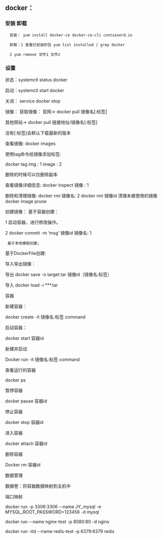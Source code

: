 ## docker：

### 安装 卸载
      安装： yum install docker-ce docker-ce-cli containerd.io

      卸载：1 查看已安装的包 yum list installed | grep docker

	  2 yum remove 文件1 文件2


### 设置
状态：systemctl status docker

启动：systemctl start docker

关闭： service docker stop

镜像：
获取镜像：
官网-> docker pull 镜像名[:标签]

其他网站-> docker pull 链接地址/镜像名[:标签]

没有[:标签]会默认下载最新的版本

查看镜像:
docker images

使用tag命令给镜像添加标签:

docker tag img : 1  image : 2

删除的时候可以仅删除副本

查看镜像详细信息:
docker inspect 镜像 : 1

删除和清理镜像:
docker rmi 镜像名: 2
docker rmi 镜像id
清理未被使用的镜像 docker image prune

创建镜像：
 基于容器创建：
 
1 启动容器，进行修改操作。

2 docker commit -m ‘msg’ 镜像id 镜像名: 1

     基于本地模板创建;
     
 基于DockerFile创建:

导入导出镜像：

导出 docker save -o target.tar 镜像id（镜像名:标签）

导入 docker load -i ***.tar

容器

新建容器：

docker create -it 镜像名:标签 command

启动容器：

docker start 容器id

新建并启动

Docker run -it 镜像名:标签 command

查看运行的容器

docker ps

暂停容器

docker pause 容器id

停止容器

docker stop 容器id

进入容器

docker attach 容器id

删除容器

Docker rm 容器id

数据管理

数据卷：将容器数据映射到主机中

端口映射

docker run -p 3306:3306 --name JY_mysql -e MYSQL_ROOT_PASSWORD=123456 -d mysql

docker run --name nginx-test -p 8080:80 -d nginx

docker run -itd --name redis-test -p 6379:6379 redis
